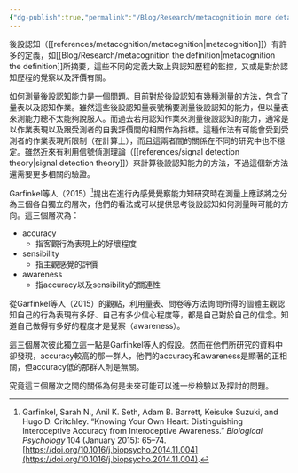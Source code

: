 ```yaml
---
{"dg-publish":true,"permalink":"/Blog/Research/metacognitioin more details from bodily awareness/","title":"後設認知測量方法的思考","tags":["blog","metacognition"],"created":"2021-11-25","updated":"2023-02-16T22:36"}
---
```





後設認知（[[references/metacognition/metacognition\|metacognition]]）有許多的定義，如[[Blog/Research/metacognition the definition\|metacognition the definition]]所摘要，這些不同的定義大致上與認知歷程的監控，又或是對於認知歷程的覺察以及評價有關。

如何測量後設認知能力是一個問題。目前對於後設認知有幾種測量的方法，包含了量表以及認知作業。雖然這些後設認知量表號稱要測量後設認知的能力，但以量表來測能力總不太能夠說服人。而過去若用認知作業來測量後設認知的能力，通常是以作業表現以及跟受測者的自我評價間的相關作為指標。這種作法有可能會受到受測者的作業表現所限制（在計算上），而且這兩者間的關係在不同的研究中也不穩定。雖然近來有利用信號偵測理論（[[references/signal detection theory\|signal detection theory]]）來計算後設認知能力的方法，不過這個新方法還需要更多相關的驗證。

Garfinkel等人（2015）[^1]提出在進行內感覺覺察能力知研究時在測量上應該將之分為三個各自獨立的層次，他們的看法或可以提供思考後設認知如何測量時可能的方向。這三個層次為：
- accuracy
	- 指客觀行為表現上的好壞程度
- sensibility
	- 指主觀感覺的評價
- awareness
	- 指accuracy以及sensibility的關連性


從Garfinkel等人（2015）的觀點，利用量表、問卷等方法詢問所得的個體主觀認知自己的行為表現有多好、自己有多少信心程度等，都是自己對於自己的信念。知道自己做得有多好的程度才是覺察（awareness）。

這三個層次彼此獨立這一點是Garfinkel等人的假設。然而在他們所研究的資料中卻發現，accuracy較高的那一群人，他們的accuracy和awareness是顯著的正相關，但accuracy低的那群人則是無關。

究竟這三個層次之間的關係為何是未來可能可以進一步檢驗以及探討的問題。


[^1]: Garfinkel, Sarah N., Anil K. Seth, Adam B. Barrett, Keisuke Suzuki, and Hugo D. Critchley. “Knowing Your Own Heart: Distinguishing Interoceptive Accuracy from Interoceptive Awareness.” _Biological Psychology_ 104 (January 2015): 65–74. [https://doi.org/10.1016/j.biopsycho.2014.11.004](https://doi.org/10.1016/j.biopsycho.2014.11.004).